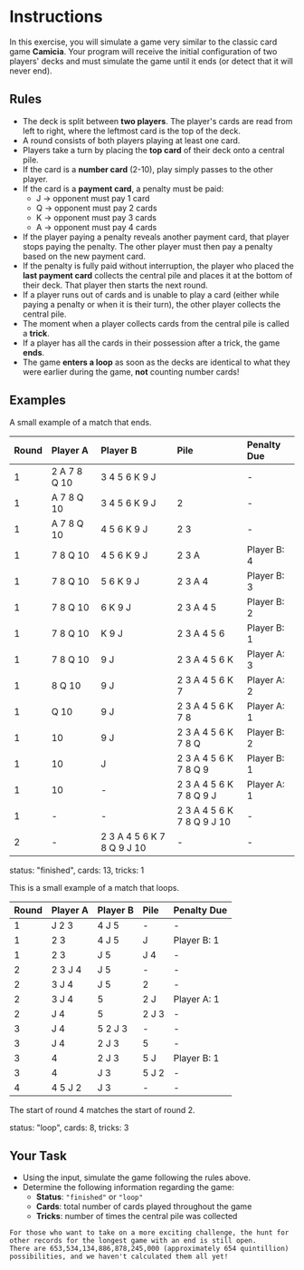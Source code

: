 # Instructions

In this exercise, you will simulate a game very similar to the classic card game **Camicia**.
Your program will receive the initial configuration of two players' decks and must simulate the game until it ends (or detect that it will never end).

## Rules

- The deck is split between **two players**.
  The player's cards are read from left to right, where the leftmost card is the top of the deck.
- A round consists of both players playing at least one card.
- Players take a turn by placing the **top card** of their deck onto a central pile.
- If the card is a **number card** (2-10), play simply passes to the other player.
- If the card is a **payment card**, a penalty must be paid:
  - J → opponent must pay 1 card
  - Q → opponent must pay 2 cards
  - K → opponent must pay 3 cards
  - A → opponent must pay 4 cards
- If the player paying a penalty reveals another payment card, that player stops paying the penalty.
  The other player must then pay a penalty based on the new payment card.
- If the penalty is fully paid without interruption, the player who placed the **last payment card** collects the central pile and places it at the bottom of their deck.
  That player then starts the next round.
- If a player runs out of cards and is unable to play a card (either while paying a penalty or when it is their turn), the other player collects the central pile.
- The moment when a player collects cards from the central pile is called a **trick**.
- If a player has all the cards in their possession after a trick, the game **ends**.
- The game **enters a loop** as soon as the decks are identical to what they were earlier during the game, **not** counting number cards!

## Examples

A small example of a match that ends.

| Round | Player A     | Player B                   | Pile                       | Penalty Due |
| :---- | :----------- | :------------------------- | :------------------------- | :---------- |
| 1     | 2 A 7 8 Q 10 | 3 4 5 6 K 9 J              |                            | -           |
| 1     | A 7 8 Q 10   | 3 4 5 6 K 9 J              | 2                          | -           |
| 1     | A 7 8 Q 10   | 4 5 6 K 9 J                | 2 3                        | -           |
| 1     | 7 8 Q 10     | 4 5 6 K 9 J                | 2 3 A                      | Player B: 4 |
| 1     | 7 8 Q 10     | 5 6 K 9 J                  | 2 3 A 4                    | Player B: 3 |
| 1     | 7 8 Q 10     | 6 K 9 J                    | 2 3 A 4 5                  | Player B: 2 |
| 1     | 7 8 Q 10     | K 9 J                      | 2 3 A 4 5 6                | Player B: 1 |
| 1     | 7 8 Q 10     | 9 J                        | 2 3 A 4 5 6 K              | Player A: 3 |
| 1     | 8 Q 10       | 9 J                        | 2 3 A 4 5 6 K 7            | Player A: 2 |
| 1     | Q 10         | 9 J                        | 2 3 A 4 5 6 K 7 8          | Player A: 1 |
| 1     | 10           | 9 J                        | 2 3 A 4 5 6 K 7 8 Q        | Player B: 2 |
| 1     | 10           | J                          | 2 3 A 4 5 6 K 7 8 Q 9      | Player B: 1 |
| 1     | 10           | -                          | 2 3 A 4 5 6 K 7 8 Q 9 J    | Player A: 1 |
| 1     | -            | -                          | 2 3 A 4 5 6 K 7 8 Q 9 J 10 | -           |
| 2     | -            | 2 3 A 4 5 6 K 7 8 Q 9 J 10 | -                          | -           |

status: "finished", cards: 13, tricks: 1

This is a small example of a match that loops.

| Round | Player A | Player B | Pile  | Penalty Due |
| :---- | :------- | :------- | :---- | :---------- |
| 1     | J 2 3    | 4 J 5    | -     | -           |
| 1     | 2 3      | 4 J 5    | J     | Player B: 1 |
| 1     | 2 3      | J 5      | J 4   | -           |
| 2     | 2 3 J 4  | J 5      | -     | -           |
| 2     | 3 J 4    | J 5      | 2     | -           |
| 2     | 3 J 4    | 5        | 2 J   | Player A: 1 |
| 2     | J 4      | 5        | 2 J 3 | -           |
| 3     | J 4      | 5 2 J 3  | -     | -           |
| 3     | J 4      | 2 J 3    | 5     | -           |
| 3     | 4        | 2 J 3    | 5 J   | Player B: 1 |
| 3     | 4        | J 3      | 5 J 2 | -           |
| 4     | 4 5 J 2  | J 3      | -     | -           |

The start of round 4 matches the start of round 2.

status: "loop", cards: 8, tricks: 3

## Your Task

- Using the input, simulate the game following the rules above.
- Determine the following information regarding the game:
  - **Status**: `"finished"` or `"loop"`
  - **Cards**: total number of cards played throughout the game
  - **Tricks**: number of times the central pile was collected

~~~~exercism/advanced
For those who want to take on a more exciting challenge, the hunt for other records for the longest game with an end is still open.
There are 653,534,134,886,878,245,000 (approximately 654 quintillion) possibilities, and we haven't calculated them all yet!
~~~~
